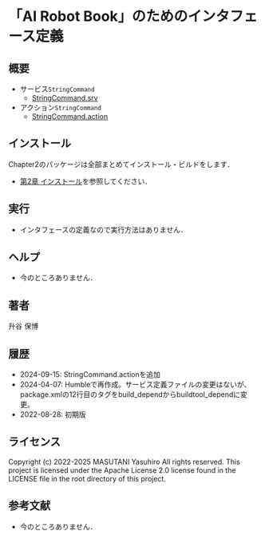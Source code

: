 # 「AI Robot Book」のためのインタフェース定義

## 概要

- サービス`StringCommand`
  - [StringCommand.srv](srv/StringCommand.srv)
- アクション`StringCommand`
  - [StringCommand.action](action/StringCommand.action)



## インストール
Chapter2のパッケージは全部まとめてインストール・ビルドをします．
- [第2章 インストール](https://github.com/AI-Robot-Book-Humble/chapter2)を参照してください．

## 実行  
- インタフェースの定義なので実行方法はありません．


## ヘルプ
- 今のところありません．


## 著者
升谷 保博  

## 履歴
- 2024-09-15: StringCommand.actionを追加
- 2024-04-07: Humbleで再作成。サービス定義ファイルの変更はないが、package.xmlの12行目のタグをbuild\_dependからbuildtool\_dependに変更。
- 2022-08-28: 初期版

## ライセンス
Copyright (c) 2022-2025 MASUTANI Yasuhiro All rights reserved. This project is licensed under the Apache License 2.0 license found in the LICENSE file in the root directory of this project.

## 参考文献
- 今のところありません．
